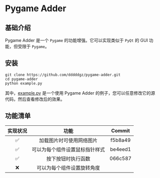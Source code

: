 # Pygame Adder

## 基础介绍

Pygame Adder 是一个 `Pygame` 的功能增强。它可以实现类似于 `PyQt` 的 GUI 功能，但受限于 `Pygame`。

## 安装

```
git clone https://github.com/dddddgz/pygame-adder.git
cd pygame-adder
python example.py
```

其中，[example.py](example.py) 是一个使用 Pygame Adder 的例子，您可以任意修改它的源代码，然后查看修改后的效果。

## 功能清单

| 实现状况 | 功能 | Commit |
|:-:|:-:|:-:|
| ✅ | 加载图片时可使用网络图片 | f5b8a49 |
| ✅ | 可以为每个组件设置鼠标指针样式 | be4eed1 |
| ✅ | 按下按钮时执行函数 | 066c587 |
| ❌ | 可以为每个组件设置旋转角度 |  |